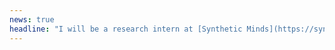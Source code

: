 ```yaml
---
news: true
headline: "I will be a research intern at [Synthetic Minds](https://synthetic-minds.com) this summer"
---
```

